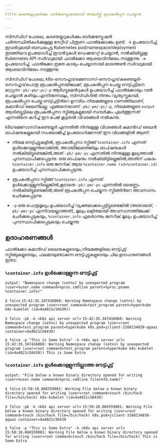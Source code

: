 ```yaml
---
​---
title:കണ്ടെയ്നറുകൾക്കും ഓർക്കസ്ട്രേഷനുമായി അലേർട്ട്സ് രൂപകൽപ്പന ചെയ്യുന്നു
​---

---
```


സിസ്ഡിഗ് പോലെ, കണ്ടെയ്നറുകൾക്കും ഓർക്കസ്ട്രേഷൻ പരിതസ്ഥിതികൾക്കുമുള്ള നേറ്റീവ് പിന്തുണ ഫാൽക്കോക്കും ഉണ്ട്. `-k` ഉപയോഗിച്ച്, ഇവൻറുമായി ബന്ധപ്പെട്ട Kubernetes pod/namespace/deployment തുടങ്ങിയവ ഉപയോഗിച്ച് ഇവൻറുകൾ ഡെക്കറേറ്റ് ചെയ്യാൻ, നൽകിയിട്ടുള്ള Kubernetes API സർവറുമായി ഫാൽക്കോ ആശയവിനിമയം നടത്തുന്നു. `-m` ഉപയോഗിച്ച്, ഫാൽക്കോ ഇതേ കാര്യം ചെയ്യാനായി മാരത്തൺ സർവറുമായി ആശയവിനിമയം നടത്തുന്നു.

സിസ്ഡിഗ് പോലെ, k8s-സൌഹൃദ/മെസോസ്-സൌഹൃദ/കണ്ടെയ്നർ-സൌഹൃദ/പൊതു രൂപകൽപ്പനയിലേക്ക്, രൂപകൽപ്പന ചെയ്ത ഔട്ട്പുട്ടിനെ മാറ്റുന്ന `-pk/-pm/-pc/-p` ആർഗ്യുമെൻറുകൾ ഉപയോഗിച്ച് ഫാൽക്കോയും റൺ ചെയ്യാൻ കഴിയും.എന്നിരുന്നാലും, സിസ്ഡിഗിൽ നിന്നും വ്യത്യസ്തമായി, രൂപകൽപ്പന ചെയ്ത ഔട്ട്പുട്ടിൻറെ ഉറവിടം നിയമങ്ങളുടെ ഗണത്തിലാണ്, കമാൻഡ് ലൈനിലല്ല. എങ്ങനെയാണ് `-pk/-pm/-pc/-p`, നിയമങ്ങളുടെ `output` ആട്രിബ്യൂട്ടിലെ രൂപകൽപ്പനാ സ്ട്രിങ്ങുകളുമായി സമ്പർക്കം പുലർത്തുന്നത് എന്നതിനെ കുറിച്ച് ഈ പേജ് കൂടുതൽ വിവരങ്ങൾ നൽകുന്നു.

k8s/മെസോസ്/കണ്ടെയ്നർ എന്നതിൽ നിന്നുമുള്ള വിവരങ്ങൾ കമാൻഡ് ലൈൻ ഓപ്ഷനുകളുമായി സംയോജിച്ച് ഉപയോഗിക്കുന്നത് ഈ വിധങ്ങളിൽ ആണ്:

- നിയമ ഔട്ട്പുട്ടുകളിൽ, രൂപകൽപ്പനാ സ്ട്രിങ്ങ് `%container.info` എന്നത് ഉൾക്കൊള്ളുന്നുവെങ്കിൽ, അവയിലേതെങ്കിലും ഓപ്ഷനുകൾ നൽകിയിട്ടുണ്ടെങ്കിൽ,അത് `-pk/-pm/-pc` എന്നതിൽ നിന്നുമുള്ള മൂല്യത്താൽ പുനഃസ്ഥാപിക്കപ്പെടുന്നു. ഒരു ഓപ്ഷനും നൽകിയിട്ടില്ലെങ്കിൽ,അതിന് പകരം `%container.info` ഒരു ജനറിക് ആയ `%container.name (id=%container.id)` ഉപയോഗിച്ച് പുനഃസ്ഥാപിക്കപ്പെടുന്നു.

- രൂപകൽപ്പനാ സ്ട്രിങ്ങ് `%container.info` എന്നത് ഉൾക്കൊള്ളുന്നില്ലെങ്കിൽ,കൂടാതെ `-pk/-pm/-pc` എന്നതിൽ ഒരെണ്ണം നൽകിയിട്ടുണ്ടെങ്കിൽ,അത് രൂപകൽപ്പന ചെയ്യുന്ന സ്ട്രിങ്ങിൻറെ അവസാനം ചേർക്കപ്പെടുന്നു.
- `-p` ഒരു പൊതുമൂല്യം ഉപയോഗിച്ച് വ്യക്തമാക്കപ്പെട്ടിട്ടുണ്ടെങ്കിൽ (അതായത്, `-pk/-pm/-pc` എന്നിവയല്ലാത്തത്), മൂല്യം ലളിതമായി അവസാനത്തിലേക്ക് ചേർക്കപ്പെടുകയും, `%container.info` ഏതൊന്നും ജനറിക് മൂല്യം ഉപയോഗിച്ച് പുനഃസ്ഥാപിക്കപ്പെടുകയും ചെയ്യുന്നു.



## **ഉദാഹരണങ്ങൾ**

ഫാൽക്കോ കമാൻഡ് ലൈനുകളുടെയും,നിയമങ്ങളിലെ ഔട്ട്പുട്ട് സ്ട്രിങ്ങുകളുടെയും, ഫലമായുണ്ടാകുന്ന ഔട്ട്പുട്ടുകളുടെയും ചില ഉദാഹരണങ്ങൾ ഇതാ:

### **`%container.info` ഉൾക്കൊള്ളുന്ന ഔട്ട്പുട്ട്**

`output: "Namespace change (setns) by unexpected program (user=%user.name command=%proc.cmdline parent=%proc.pname %container.info)"`

`$ falco`
`15:42:35.347416068: Warning Namespace change (setns) by unexpected program (user=root command=test_program parent=hyperkube k8s-kubelet (id=4a4021c50439))`

`$ falco -pk -k <k8s api server url>`
`15:42:35.347416068: Warning Namespace change (setns) by unexpected program (user=root command=test_program parent=hyperkube k8s.pod=jclient-3160134038-qqaaz container=4a4021c50439)`

`$ falco -p "This is Some Extra" -k <k8s api server url>`
`15:42:35.347416068: Warning Namespace change (setns) by unexpected program (user=root command=test_program parent=hyperkube k8s-kubelet (id=4a4021c50439)) This is Some Extra`



### **`%container.info` ഉൾക്കൊള്ളുന്നില്ലാത്ത ഔട്ട്പുട്ട്**

`output: "File below a known binary directory opened for writing (user=%user.name command=%proc.cmdline file=%fd.name)"`

`$ falco`
`15:50:18.866559081: Warning File below a known binary directory opened for writing (user=root command=touch /bin/hack file=/bin/hack) k8s-kubelet (id=4a4021c50439)`

`$ falco -pk -k <k8s api server url>`
`15:50:18.866559081: Warning File below a known binary directory opened for writing (user=root command=touch /bin/hack file=/bin/hack) k8s.pod=jclient-3160134038-qqaaz container=4a4021c50439`

`$ falco -p "This is Some Extra" -k <k8s api server url>`
`15:50:18.866559081: Warning File below a known binary directory opened for writing (user=root command=touch /bin/hack file=/bin/hack) This is Some Extra`
